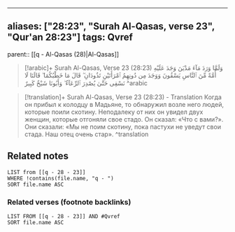 
---
aliases: ["28:23", "Surah Al-Qasas, verse 23", "Qur'an 28:23"]
tags: Qvref
---

parent:: [[q - Al-Qasas (28)|Al-Qasas]]

> [!arabic]+ Surah Al-Qasas, Verse 23 (28:23)
> <span class="quran-arabic">وَلَمَّا وَرَدَ مَآءَ مَدْيَنَ وَجَدَ عَلَيْهِ أُمَّةً مِّنَ ٱلنَّاسِ يَسْقُونَ وَوَجَدَ مِن دُونِهِمُ ٱمْرَأَتَيْنِ تَذُودَانِ ۖ قَالَ مَا خَطْبُكُمَا ۖ قَالَتَا لَا نَسْقِى حَتَّىٰ يُصْدِرَ ٱلرِّعَآءُ ۖ وَأَبُونَا شَيْخٌ كَبِيرٌ</span>
^arabic

> [!translation]+ Surah Al-Qasas, Verse 23 (28:23) - Translation
> Когда он прибыл к колодцу в Мадьяне, то обнаружил возле него людей, которые поили скотину. Неподалеку от них он увидел двух женщин, которые отгоняли свое стадо. Он сказал: «Что с вами?». Они сказали: «Мы не поим скотину, пока пастухи не уведут свои стада. Наш отец очень стар».
^translation



## Related notes
```dataview
LIST from [[q - 28 - 23]]
WHERE !contains(file.name, "q - ")
SORT file.name ASC
```

### Related verses (footnote backlinks)
```dataview
LIST FROM [[q - 28 - 23]] AND #Qvref
SORT file.name ASC
```

